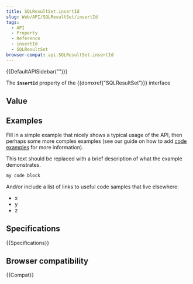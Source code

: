 ```yaml
---
title: SQLResultSet.insertId
slug: Web/API/SQLResultSet/insertId
tags:
  - API
  - Property
  - Reference
  - insertId
  - SQLResultSet
browser-compat: api.SQLResultSet.insertId
---
```

{{DefaultAPISidebar("")}}

The **`insertId`** property of the {{domxref("SQLResultSet")}} interface 

## Value



## Examples

Fill in a simple example that nicely shows a typical usage of the API, then perhaps some more complex examples (see our guide on how to add [code examples](/en-US/docs/MDN/Contribute/Structures/Code_examples) for more information).

This text should be replaced with a brief description of what the example demonstrates.

```js
my code block
```

And/or include a list of links to useful code samples that live elsewhere:

*   x
*   y
*   z

## Specifications

{{Specifications}}

## Browser compatibility

{{Compat}}


